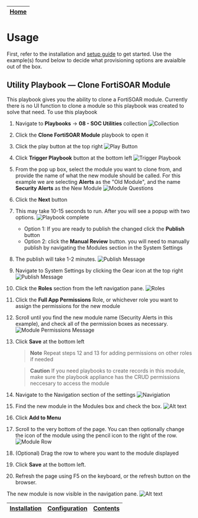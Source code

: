| [Home](../README.md) |
|----------------------|

# Usage
First, refer to the installation and [setup guide](setup.md) to get started. Use the example(s) found below to decide what provisioning options are avaialble out of the box.

## Utility Playbook &mdash; Clone FortiSOAR Module
This playbook gives you the ability to clone a FortiSOAR module. Currently there is no UI function to clone a module so this playbook was created to solve that need.
To use this playbook

1. Navigate to **Playbooks** -> **08 - SOC Utilities** collection ![Collection](./res/Collection.png)
2. Click the  **Clone FortiSOAR Module** playbook to open it
3. Click the play button at the top right ![Play Button](./res/play_button.png)
4. Click **Trigger Playbook** button at the bottom left ![Trigger Playbook](./res/trigger_playbook.png)

5. From the pop up box, select the module you want to clone from, and provide the name of what the new module should be called. For this example we are selecting **Alerts** as the "Old Module", and the name **Security Alerts** as the New Module ![Module Questions](./res/module_input_questions.png)
6. Click the **Next** button
7. This may take 10-15 seconds to run. After you will see a popup with two options.
![Playbook complete](./res/playbook_complete_dialog.png)
    - Option 1: If you are ready to publish the changed click the **Publish** button
    - Option 2: click the **Manual Review** button. you will need to manually publish by navigating the Modules section in the System Settings

8. The publish will take 1-2 minutes. ![Publish Message](./res/publish_message.png)
9. Navigate to System Settings by clicking the Gear icon at the top right
![Publish Message](./res/system_settings.png)

10. Click the **Roles** section from the left navigation pane.
![Roles](./res/roles.png)

11. Click the **Full App Permissions** Role, or whichever role you want to assign the permissions for the new module
12. Scroll until you find the new module name (Security Alerts in this example), and check all of the permission boxes as necessary.
![Module Permissions Message](./res/module_permissions.png)
13. Click **Save** at the bottom left

    > **Note**
    > Repeat steps 12 and 13 for adding permissions on other roles if needed

    > **Caution**
    > If you need playbooks to create records in this module, make sure the playbook appliance has the CRUD permissions neccesary to access the module
14.  Navigate to the Navigation section of the settings
![Navigiation](./res/navigation.png)

15. Find the new module in the Modules box and check the box. ![Alt text](./res/modules_box.png)

16. Click **Add to Menu**
17. Scroll to the very bottom of the page. You can then optionally change the icon of the module using the pencil icon to the right of the row.
![Module Row](./res/module_row.png)
18. (Optional) Drag the row to where you want to the module displayed
19. Click **Save** at the bottom left.
20. Refresh the page using F5 on the keyboard, or the refresh button on the browser.

The new module is now visible in the navigation pane.
![Alt text](./res/navigation_icon.png)

| [Installation](./setup.md#installation) | [Configuration](./setup.md#configuration) | [Contents](./contents.md) |
|-----------------------------------------|-------------------------------------------|---------------------------|
